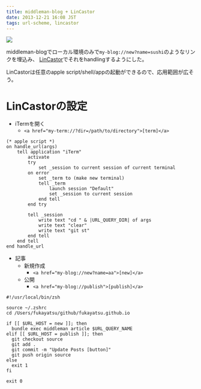 ```yaml
---
title: middleman-blog + LinCastor
date: 2013-12-21 16:08 JST
tags: url-scheme, lincastor
---
```


![](/images/2013-12-21-blog-demo.gif)

middleman-blogでローカル環境のみで`my-blog://new?name=sushi`のようなリンクを埋込み、
[LinCastor](https://www.macupdate.com/app/mac/47375/lincastor)でそれをhandlingするようにした。

LinCastorは任意のapple script/shell/appの起動ができるので、応用範囲が広そう。


# LinCastorの設定

- iTermを開く
    - `<a href="my-term://?dir=/path/to/directory">[term]</a>`

```AppleScript
(* apple script *)
on handle_url(args)
    tell application "iTerm"
        activate
        try
            set _session to current session of current terminal
        on error
            set _term to (make new terminal)
            tell _term
                launch session "Default"
                set _session to current session
            end tell
        end try

        tell _session
            write text "cd " & |URL_QUERY_DIR| of args
            write text "clear"
            write text "git st"
        end tell
    end tell
end handle_url
```

- 記事
    - 新規作成
        - `<a href="my-blog://new?name=aa">[new]</a>`
    - 公開
        - `<a href="my-blog://publish">[publish]</a>`

```
#!/usr/local/bin/zsh

source ~/.zshrc
cd /Users/fukayatsu/github/fukayatsu.github.io

if [[ $URL_HOST = new ]]; then
  bundle exec middleman article $URL_QUERY_NAME
elif [[ $URL_HOST = publish ]]; then
  git checkout source
  git add .
  git commit -m "Update Posts [button]"
  git push origin source
else
  exit 1
fi

exit 0
```